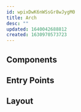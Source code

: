 ```yaml
---
id: wpixDwK6nWSsGr8wJygM0
title: Arch
desc: ""
updated: 1640042688812
created: 1630970573723
---
```


## Components

<!-- Major components -->

## Entry Points

<!--Where is this module being called from -->

## Layout

<!-- What is folder structure-->
